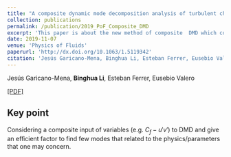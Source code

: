```yaml
---
title: "A composite dynamic mode decomposition analysis of turbulent channel flows"
collection: publications
permalink: /publication/2019_PoF_Composite_DMD
excerpt: 'This paper is about the new method of composite  DMD which could find the most relative modes to the physics.'
date: 2019-11-07
venue: 'Physics of Fluids'
paperurl: 'http://dx.doi.org/10.1063/1.5119342'
citation: 'Jesús Garicano-Mena, Binghua Li, Esteban Ferrer, Eusebio Valero. (2019) "A composite dynamic mode decomposition analysis of turbulent channel flows" <i>Physics of Fluids</i>. 31(11):115102.'
---
```

Jesús Garicano-Mena, **Binghua Li**, Esteban Ferrer, Eusebio Valero

[[PDF]](http://binghua-li.github.io/files/2019_Composite_DMD_PoF_Jesus.pdf)

## Key point
Considering a composite input of variables (e.g. $C_f-u'v'$) to DMD and give an eﬀicient factor to find few modes that related to the physics/parameters that one may concern.
